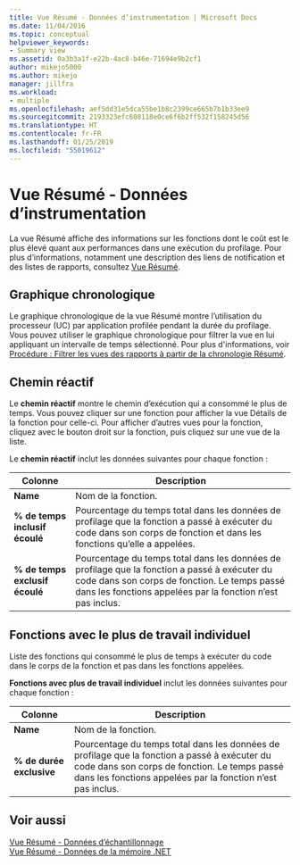 ```yaml
---
title: Vue Résumé - Données d’instrumentation | Microsoft Docs
ms.date: 11/04/2016
ms.topic: conceptual
helpviewer_keywords:
- Summary view
ms.assetid: 0a3b3a1f-e22b-4ac8-b46e-71694e9b2cf1
author: mikejo5000
ms.author: mikejo
manager: jillfra
ms.workload:
- multiple
ms.openlocfilehash: aef5dd31e5dca55be1b8c2399ce665b7b1b33ee9
ms.sourcegitcommit: 2193323efc608118e0ce6f6b2ff532f158245d56
ms.translationtype: HT
ms.contentlocale: fr-FR
ms.lasthandoff: 01/25/2019
ms.locfileid: "55019612"
---
```

# <a name="summary-view---instrumentation-data"></a>Vue Résumé - Données d’instrumentation
La vue Résumé affiche des informations sur les fonctions dont le coût est le plus élevé quant aux performances dans une exécution du profilage. Pour plus d’informations, notamment une description des liens de notification et des listes de rapports, consultez [Vue Résumé](../profiling/summary-view.md).  
  
## <a name="timeline-graph"></a>Graphique chronologique  
 Le graphique chronologique de la vue Résumé montre l’utilisation du processeur (UC) par application profilée pendant la durée du profilage. Vous pouvez utiliser le graphique chronologique pour filtrer la vue en lui appliquant un intervalle de temps sélectionné. Pour plus d'informations, voir [Procédure : Filtrer les vues des rapports à partir de la chronologie Résumé](../profiling/how-to-filter-report-views-from-the-summary-timeline.md).  
  
## <a name="hot-path"></a>Chemin réactif  
 Le **chemin réactif** montre le chemin d’exécution qui a consommé le plus de temps. Vous pouvez cliquer sur une fonction pour afficher la vue Détails de la fonction pour celle-ci. Pour afficher d’autres vues pour la fonction, cliquez avec le bouton droit sur la fonction, puis cliquez sur une vue de la liste.  
  
 Le **chemin réactif** inclut les données suivantes pour chaque fonction :  
  
|Colonne|Description|  
|------------|-----------------|  
|**Name**|Nom de la fonction.|  
|**% de temps inclusif écoulé**|Pourcentage du temps total dans les données de profilage que la fonction a passé à exécuter du code dans son corps de fonction et dans les fonctions qu’elle a appelées.|  
|**% de temps exclusif écoulé**|Pourcentage du temps total dans les données de profilage que la fonction a passé à exécuter du code dans son corps de fonction. Le temps passé dans les fonctions appelées par la fonction n’est pas inclus.|  
  
## <a name="functions-with-most-individual-work"></a>Fonctions avec le plus de travail individuel  
 Liste des fonctions qui consommé le plus de temps à exécuter du code dans le corps de la fonction et pas dans les fonctions appelées.  
  
 **Fonctions avec plus de travail individuel** inclut les données suivantes pour chaque fonction :  
  
|Colonne|Description|  
|------------|-----------------|  
|**Name**|Nom de la fonction.|  
|**% de durée exclusive**|Pourcentage du temps total dans les données de profilage que la fonction a passé à exécuter du code dans son corps de fonction. Le temps passé dans les fonctions appelées par la fonction n’est pas inclus.|  
  
## <a name="see-also"></a>Voir aussi  
 [Vue Résumé - Données d’échantillonnage](../profiling/summary-view-sampling-data.md)   
 [Vue Résumé - Données de la mémoire .NET](../profiling/summary-view-dotnet-memory-data.md)